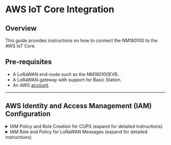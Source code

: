 # AWS IoT Core Integration

## Overview

This guide provides instructions on how to connect the NM180100 to the AWS IoT Core.

## Pre-requisites

- A LoRaWAN end-node such as the NM180100EVB.
- A LoRaWAN gateway with support for Basic Station.
- An AWS <a href="https://signin.aws.amazon.com">account</a>.

---

## AWS Identity and Access Management (IAM) Configuration

<details>

<summary> IAM Policy and Role Creation for CUPS (expand for detailed instructions) </summary>

### IAM Policy and Role Creation for CUPS

#### Overview

This section outlines the steps to allow the Configuration and Update Server (CUPS) to handle wireless gateway credentials. This procedure only needs to be done once and must be performed before a LoRaWAN gateway can be added to the AWS IoT Core.

#### Setup Policy

1. Login to AWS and type IAM in the search bar at the top.
2. Select **IAM** in the search result to access the IAM console.
   ![aws_iam_gw](./res/aws/aws_iam_gw.png)
3. In the IAM console, select **Policies** in the left panel.
4. In the search box next to **Filter policies**, enter `AWSIotWirelessGatewayCertManager`.
   ![aws_iam_gw_policies](./res/aws/aws_iam_gw_policies.png)
5. If the search result is empty, click on **Create policy** and continue with the next step. Otherwise skip to [Setup Role](#setup-role)
6. Select the **JSON** tab and replace the content with the following:

   ```
   {
       "Version": "2012-10-17",
       "Statement": [
           {
               "Sid": "IoTWirelessGatewayCertManager",
               "Effect": "Allow",
               "Action": [
                   "iot:CreateKeysAndCertificate",
                   "iot:DescribeCertificate",
                   "iot:ListCertificates",
                   "iot:RegisterCertificate"
               ],
               "Resource": "*"
           }
       ]
   }
   ```

   ![aws_iam_gw_create_policy_json](./res/aws/aws_iam_gw_create_policy_json.png)

7. Click on **Next: Tags** and then **Next: Review**.
8. On the Review policy page and in text box next to **Name**, enter `AWSIotWirelessGatewayCertManager`.

   ![aws_iam_gw_create_policy_review](./res/aws/aws_iam_gw_create_policy_review.png)

9. Click **Create policy** and a confirmation message pops up showing that the policy has been created.

#### Setup Role

10. Back in the IAM console, select **Roles** in the left panel.
    ![aws_iam_gw_roles](./res/aws/aws_iam_gw_roles.png)
11. Click on **Create role** at the top right corner.
12. On the Create role page, choose **AWS account**.
13. Select **This account (xxxxxxxxxxxx)**.
14. Select **Next**.
    ![aws_iam_gw_create_role](./res/aws/aws_iam_gw_create_role.png)
15. In the search box next to **Filter policies**, enter `AWSIotWirelessGatewayCertManager`.
16. Select the policy by clicking on the checkbox. Click **Next**.
    ![aws_iam_gw_roles_add_policy](./res/aws/aws_iam_gw_roles_add_policy.png)
17. In the textbox beside **Role name**, enter `IotWirelessGatewayCertManagerRole`. Note that this must have a different name than the policy name.
18. Select **Create role** and a confirmation message will show indicating that the role has been created.

#### Update Trust Relationship

19. Back in the IAM console, select **Roles** again.
20. Enter `IotWirelessGatewayCertManagerRole` in the search box or the name that you have choosen in the previous section.
21. Choose **demo_destination_role** in the result to edit the role.
22. Select the **Trust relationships** tab, and click on **Edit trust policy**.
23. Replace the content with the following:

```
{
    "Version": "2012-10-17",
    "Statement": [
        {
            "Effect": "Allow",
            "Principal": {
                "Service": "iotwireless.amazonaws.com"
            },
            "Action": "sts:AssumeRole"
        }
    ]
}
```

24. Click **Update Policy** to save your changes and exit.

</details>

<details>
<summary> IAM Role and Policy for LoRaWAN Messages (expand for detailed instructions) </summary>

### IAM Policy and Role for LoRaWAN Messages

#### Overview

This section outlines the steps needed to create the role and policy needed to publish messages to AWS IoT.

#### Setup Policy

1. In the IAM console, select **Policies** in the left menu bar.
2. Click on **Create policy**.
3. Select the **JSON** tab and replace the existing content with the following:

   ```
   {
       "Version": "2012-10-17",
       "Statement": [
           {
               "Effect": "Allow",
               "Action": [
                   "iot:DescribeEndpoint",
                   "iot:Publish"
               ],
               "Resource": "*"
           }
       ]
   }
   ```

   ![aws_iam_dst_create_policy](./res/aws/aws_iam_dst_create_policy_json.png)

4. Click on **Next: Tags** and then **Next: Review**.
5. On the Review policy page and in text box next to **Name**, enter a name of your choice. In this example, we will use `demo_destination_policy`.
6. Select **Create policy** and a confirmation message pops up showing that the policy has been created.
   ![aws_iam_dst_create_policy_review](./res/aws/aws_iam_dst_create_policy_review.png)

#### Setup Role

7. Back in the IAM console, select **Roles** in the left menu bar.
8. Click on **Create role** at the top right corner.
9. On the Create role page, choose **AWS account**.
10. Select **This account (xxxxxxxxxxxx)**.
11. Select **Next**.
    ![aws_iam_gw_create_role](./res/aws/aws_iam_gw_create_role.png)
12. In the search box next to **Filter policies**, enter `demo_destination_policy` or the name that you have choosen during the policy creation step.
13. Select the policy by clicking on the checkbox. Select **Next: Tags** and then **Next: Review**.
14. In the textbox beside **Role name**, enter a name of your choice. In this example, we will use `demo_destination_role`.
15. Select **Create role** and a confirmation message will show indicating that the role has been created.

#### Update Trust Relationship

19. Back in the IAM console, select **Roles** again.
20. Enter `demo_destination_role` in the search box or the name that you have choosen in the previous section.
21. Choose **demo_destination_role** in the result to edit the role.
22. Select the **Trust relationships** tab, and click on **Edit trust policy**.
23. Replace the content with the following:

```
{
    "Version": "2012-10-17",
    "Statement": [
        {
            "Effect": "Allow",
            "Principal": {
                "Service": "iotwireless.amazonaws.com"
            },
            "Action": "sts:AssumeRole",
            "Condition": {}
        }
    ]
}
```

24. Click **Update Policy** to save your changes and exit.

</details>
